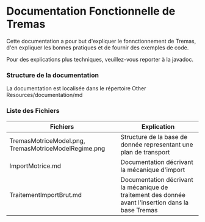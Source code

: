 # Documentation Fonctionnelle de Tremas

Cette documentation a pour but d'expliquer le fonnctionnement de Tremas, d'en expliquer les bonnes pratiques et de fournir des exemples de code.

Pour des explications plus techniques, veuillez-vous reporter à la javadoc.

### Structure de la documentation

La documentation est localisée dans le répertoire Other Resources/documentation/md

### Liste des Fichiers

|Fichiers|Explication|
|--------|-----------|
|TremasMotriceModel.png, TremasMotriceModelRegime.png|Structure de la base de donnée representant une plan de transport|
|ImportMotrice.md|Documentation décrivant la mécanique d'import|
|TraitementImportBrut.md|Documentation décrivant la mécanique de traitement des donnée avant l'insertion dans la base Tremas|
